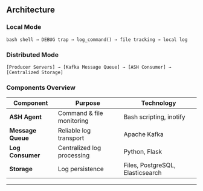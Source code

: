 
## Architecture

### Local Mode
```
bash shell → DEBUG trap → log_command() → file tracking → local log
```

### Distributed Mode
```
[Producer Servers] → [Kafka Message Queue] → [ASH Consumer] → [Centralized Storage]
```

### Components Overview

| Component | Purpose | Technology |
|-----------|---------|------------|
| **ASH Agent** | Command & file monitoring | Bash scripting, inotify |
| **Message Queue** | Reliable log transport | Apache Kafka |
| **Log Consumer** | Centralized log processing | Python, Flask |
| **Storage** | Log persistence | Files, PostgreSQL, Elasticsearch |

---
